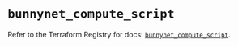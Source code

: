 # `bunnynet_compute_script`

Refer to the Terraform Registry for docs: [`bunnynet_compute_script`](https://registry.terraform.io/providers/bunnyway/bunnynet/0.11.0/docs/resources/compute_script).
